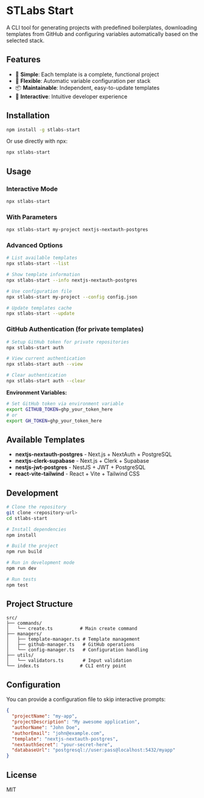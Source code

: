 # STLabs Start

A CLI tool for generating projects with predefined boilerplates, downloading templates from GitHub and configuring variables automatically based on the selected stack.

## Features

- 🚀 **Simple**: Each template is a complete, functional project
- 🔧 **Flexible**: Automatic variable configuration per stack
- 📦 **Maintainable**: Independent, easy-to-update templates
- 🎯 **Interactive**: Intuitive developer experience

## Installation

```bash
npm install -g stlabs-start
```

Or use directly with npx:

```bash
npx stlabs-start
```

## Usage

### Interactive Mode

```bash
npx stlabs-start
```

### With Parameters

```bash
npx stlabs-start my-project nextjs-nextauth-postgres
```

### Advanced Options

```bash
# List available templates
npx stlabs-start --list

# Show template information
npx stlabs-start --info nextjs-nextauth-postgres

# Use configuration file
npx stlabs-start my-project --config config.json

# Update templates cache
npx stlabs-start --update
```

### GitHub Authentication (for private templates)

```bash
# Setup GitHub token for private repositories
npx stlabs-start auth

# View current authentication
npx stlabs-start auth --view

# Clear authentication
npx stlabs-start auth --clear
```

**Environment Variables:**
```bash
# Set GitHub token via environment variable
export GITHUB_TOKEN=ghp_your_token_here
# or
export GH_TOKEN=ghp_your_token_here
```

## Available Templates

- **nextjs-nextauth-postgres** - Next.js + NextAuth + PostgreSQL
- **nextjs-clerk-supabase** - Next.js + Clerk + Supabase  
- **nestjs-jwt-postgres** - NestJS + JWT + PostgreSQL
- **react-vite-tailwind** - React + Vite + Tailwind CSS

## Development

```bash
# Clone the repository
git clone <repository-url>
cd stlabs-start

# Install dependencies
npm install

# Build the project
npm run build

# Run in development mode
npm run dev

# Run tests
npm test
```

## Project Structure

```
src/
├── commands/
│   └── create.ts          # Main create command
├── managers/
│   ├── template-manager.ts # Template management
│   ├── github-manager.ts   # GitHub operations
│   └── config-manager.ts   # Configuration handling
├── utils/
│   └── validators.ts       # Input validation
└── index.ts               # CLI entry point
```

## Configuration

You can provide a configuration file to skip interactive prompts:

```json
{
  "projectName": "my-app",
  "projectDescription": "My awesome application",
  "authorName": "John Doe",
  "authorEmail": "john@example.com",
  "template": "nextjs-nextauth-postgres",
  "nextauthSecret": "your-secret-here",
  "databaseUrl": "postgresql://user:pass@localhost:5432/myapp"
}
```

## License

MIT